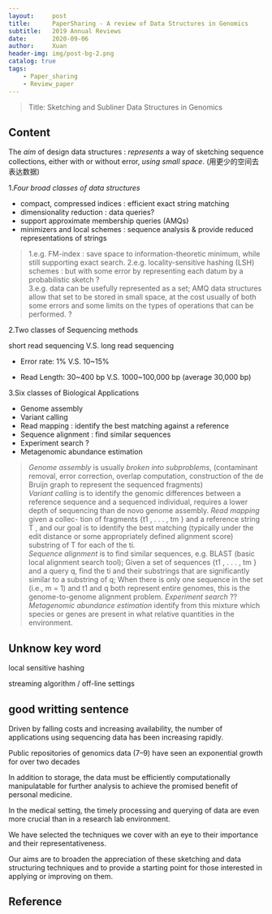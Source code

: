 ```yaml
---
layout:     post
title:      PaperSharing - A review of Data Structures in Genomics
subtitle:   2019 Annual Reviews
date:       2020-09-06
author:     Xuan
header-img: img/post-bg-2.png
catalog: true
tags:
    - Paper_sharing 
    - Review_paper
---
```


> Title: Sketching and Subliner Data Structures in Genomics


## Content

The *aim* of design data structures : *represents* a way of sketching sequence collections, either with or without error, *using small space*. (用更少的空间去表达数据)



1.*Four broad classes of data structures*
 
- compact, compressed indices : efficient exact string matching 
- dimensionality reduction : data queries?
- support approximate membership queries (AMQs)
- minimizers and local schemes : sequence analysis & provide reduced representations of strings

> 1.e.g. FM-index : save space to information-theoretic minimum, while still supporting exact search. 
2.e.g. locality-sensitive hashing (LSH) schemes : but with some error by representing each datum by a probabilistic sketch ?  
3.e.g.  data can be usefully represented as a set; AMQ data structures allow that set to be stored in small space, at the cost usually of both some errors and some limits on the types of operations that can be performed. ?



2.Two classes of Sequencing methods

short read sequencing V.S. long read sequencing

- Error rate: 1% V.S. 10\~15%

- Read Length: 30\~400 bp V.S. 1000\~100,000 bp (average 30,000 bp)





3.Six classes of Biological Applications

- Genome assembly 
- Variant calling
- Read mapping : identify the best matching against a reference
- Sequence alignment : find similar sequences
- Experiment search ? 
- Metagenomic abundance estimation


> *Genome assembly* is usually *broken into subproblems*, (contaminant removal, error correction, overlap computation, construction of the de Bruijn graph to represent the sequenced fragments)    
*Variant calling* is to identify the genomic differences between a reference sequence and a sequenced individual, requires a lower depth of sequencing than de novo genome assembly. 
*Read mapping* given a collec- tion of fragments {t1 , . . . , tm } and a reference string T , and our goal is to identify the best matching (typically under the edit distance or some appropriately defined alignment score) substring of T for each of the ti.   
*Sequence alignment* is to find similar sequences, e.g. BLAST (basic local alignment search tool); Given a set of sequences {t1 , . . . , tm } and a query q, find the ti and their substrings that are significantly similar to a substring of q; When there is only one sequence in the set (i.e., m = 1) and t1 and q both represent entire genomes, this is the genome-to-genome alignment problem.
*Experiment search* ??
*Metagenomic abundance estimation* identify from this mixture which species or genes are present in what relative quantities in the environment.







<!-- ![paper structure](/img/post-ct-kmerr.png) -->

## Unknow key word

local sensitive hashing

streaming algorithm / off-line settings








## good writting sentence

Driven by falling costs and increasing availability, the number of applications using sequencing data has been increasing rapidly. 

Public repositories of genomics data (7–9) have seen an exponential growth for over two decades 

In addition to storage, the data must be efficiently computationally manipulatable for further analysis to achieve the promised benefit of personal medicine. 

In the medical setting, the timely processing and querying of data are even more crucial than in a research lab environment. 


We have selected the techniques we cover with an eye to their importance and their representativeness.

Our aims are to broaden the appreciation of these sketching and data structuring techniques and to provide a starting point for those interested in applying or improving on them. 


## Reference

